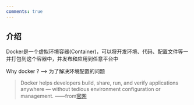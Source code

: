 ```yaml
---
comments: true
---
```


## 介绍

Docker是一个虚拟环境容器(Container)，可以将开发环境、代码、配置文件等一并打包到这个容器中，并发布和应用到任意平台中

Why docker ?  --> 为了解决环境配置的问题

> Docker helps developers build, share, run, and verify applications anywhere — without tedious environment configuration or management. ——from[官网](https://www.docker.com/)
